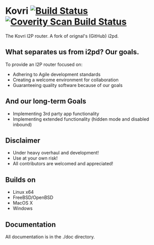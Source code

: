Kovri [![Build Status](https://travis-ci.org/anonimal/i2pd.svg?branch=master)](https://travis-ci.org/anonimal/i2pd) [![Coverity Scan Build Status](https://scan.coverity.com/projects/7040/badge.svg)](https://scan.coverity.com/projects/anonimal-i2pd)
=====

The Kovri I2P router. A fork of orignal's (GitHub) i2pd.

What separates us from i2pd? Our goals.
---------------------------------------
To provide an I2P router focused on:
- Adhering to Agile development standards
- Creating a welcome environment for collaboration
- Guaranteeing quality software because of our goals

And our long-term Goals
-----------------------
- Implementing 3rd party app functionality
- Implementing extended functionality (hidden mode and disabled inbound)

Disclaimer
----------
- Under heavy overhaul and development!
- Use at your own risk!
- All contributors are welcomed and appreciated!

Builds on
---------
- Linux x64
- FreeBSD/OpenBSD
- MacOS X
- Windows

Documentation
-------------
All documentation is in the ./doc directory.
